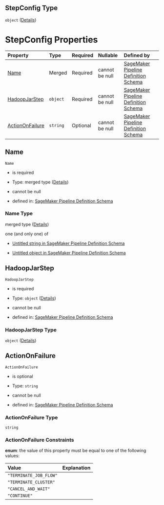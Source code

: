 ## StepConfig Type

`object` ([Details](pipeline-definition-definitions-emrstep-properties-arguments-properties-stepconfig.md))

# StepConfig Properties

| Property                            | Type     | Required | Nullable       | Defined by                                                                                                                                                                                                                                                                                                                                              |
| :---------------------------------- | :------- | :------- | :------------- | :------------------------------------------------------------------------------------------------------------------------------------------------------------------------------------------------------------------------------------------------------------------------------------------------------------------------------------------------------ |
| [Name](#name)                       | Merged   | Required | cannot be null | [SageMaker Pipeline Definition Schema](pipeline-definition-definitions-stringargumentvalue.md "https://github.com/jerrypeng7773/sagemaker-model-building-pipeline-definition-JSON-schema/schema/#/definitions/EMRStep/properties/Arguments/properties/StepConfig/properties/Name")                                                                      |
| [HadoopJarStep](#hadoopjarstep)     | `object` | Required | cannot be null | [SageMaker Pipeline Definition Schema](pipeline-definition-definitions-emrstep-properties-arguments-properties-stepconfig-properties-hadoopjarstep.md "https://github.com/jerrypeng7773/sagemaker-model-building-pipeline-definition-JSON-schema/schema/#/definitions/EMRStep/properties/Arguments/properties/StepConfig/properties/HadoopJarStep")     |
| [ActionOnFailure](#actiononfailure) | `string` | Optional | cannot be null | [SageMaker Pipeline Definition Schema](pipeline-definition-definitions-emrstep-properties-arguments-properties-stepconfig-properties-actiononfailure.md "https://github.com/jerrypeng7773/sagemaker-model-building-pipeline-definition-JSON-schema/schema/#/definitions/EMRStep/properties/Arguments/properties/StepConfig/properties/ActionOnFailure") |

## Name



`Name`

*   is required

*   Type: merged type ([Details](pipeline-definition-definitions-stringargumentvalue.md))

*   cannot be null

*   defined in: [SageMaker Pipeline Definition Schema](pipeline-definition-definitions-stringargumentvalue.md "https://github.com/jerrypeng7773/sagemaker-model-building-pipeline-definition-JSON-schema/schema/#/definitions/EMRStep/properties/Arguments/properties/StepConfig/properties/Name")

### Name Type

merged type ([Details](pipeline-definition-definitions-stringargumentvalue.md))

one (and only one) of

*   [Untitled string in SageMaker Pipeline Definition Schema](pipeline-definition-definitions-stringargumentvalue-oneof-0.md "check type definition")

*   [Untitled object in SageMaker Pipeline Definition Schema](pipeline-definition-definitions-getfunction.md "check type definition")

## HadoopJarStep



`HadoopJarStep`

*   is required

*   Type: `object` ([Details](pipeline-definition-definitions-emrstep-properties-arguments-properties-stepconfig-properties-hadoopjarstep.md))

*   cannot be null

*   defined in: [SageMaker Pipeline Definition Schema](pipeline-definition-definitions-emrstep-properties-arguments-properties-stepconfig-properties-hadoopjarstep.md "https://github.com/jerrypeng7773/sagemaker-model-building-pipeline-definition-JSON-schema/schema/#/definitions/EMRStep/properties/Arguments/properties/StepConfig/properties/HadoopJarStep")

### HadoopJarStep Type

`object` ([Details](pipeline-definition-definitions-emrstep-properties-arguments-properties-stepconfig-properties-hadoopjarstep.md))

## ActionOnFailure



`ActionOnFailure`

*   is optional

*   Type: `string`

*   cannot be null

*   defined in: [SageMaker Pipeline Definition Schema](pipeline-definition-definitions-emrstep-properties-arguments-properties-stepconfig-properties-actiononfailure.md "https://github.com/jerrypeng7773/sagemaker-model-building-pipeline-definition-JSON-schema/schema/#/definitions/EMRStep/properties/Arguments/properties/StepConfig/properties/ActionOnFailure")

### ActionOnFailure Type

`string`

### ActionOnFailure Constraints

**enum**: the value of this property must be equal to one of the following values:

| Value                  | Explanation |
| :--------------------- | :---------- |
| `"TERMINATE_JOB_FLOW"` |             |
| `"TERMINATE_CLUSTER"`  |             |
| `"CANCEL_AND_WAIT"`    |             |
| `"CONTINUE"`           |             |
